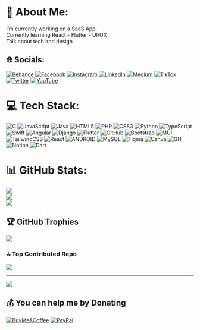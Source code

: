 # 💫 About Me:
 I’m currently working on a SaaS App<br> Currently learning React - Flutter - UI/UX<br> Talk about tech and design


## 🌐 Socials:
[![Behance](https://img.shields.io/badge/Behance-1769ff?logo=behance&logoColor=white)](https://behance.net/modouaicha023) [![Facebook](https://img.shields.io/badge/Facebook-%231877F2.svg?logo=Facebook&logoColor=white)](https://facebook.com/modouaicha023) [![Instagram](https://img.shields.io/badge/Instagram-%23E4405F.svg?logo=Instagram&logoColor=white)](https://instagram.com/modouaicha023) [![LinkedIn](https://img.shields.io/badge/LinkedIn-%230077B5.svg?logo=linkedin&logoColor=white)](https://linkedin.com/in/modouaicha023) [![Medium](https://img.shields.io/badge/Medium-12100E?logo=medium&logoColor=white)](https://medium.com/@modouaicha023) [![TikTok](https://img.shields.io/badge/TikTok-%23000000.svg?logo=TikTok&logoColor=white)](https://tiktok.com/@modouaicha023) [![Twitter](https://img.shields.io/badge/Twitter-%231DA1F2.svg?logo=Twitter&logoColor=white)](https://twitter.com/modouaicha023) [![YouTube](https://img.shields.io/badge/YouTube-%23FF0000.svg?logo=YouTube&logoColor=white)](https://youtube.com/@modouaicha023) 

# 💻 Tech Stack:
![C](https://img.shields.io/badge/c-%2300599C.svg?style=plastic&logo=c&logoColor=white) ![JavaScript](https://img.shields.io/badge/javascript-%23323330.svg?style=plastic&logo=javascript&logoColor=%23F7DF1E) ![Java](https://img.shields.io/badge/java-%23ED8B00.svg?style=plastic&logo=java&logoColor=white) ![HTML5](https://img.shields.io/badge/html5-%23E34F26.svg?style=plastic&logo=html5&logoColor=white) ![PHP](https://img.shields.io/badge/php-%23777BB4.svg?style=plastic&logo=php&logoColor=white) ![CSS3](https://img.shields.io/badge/css3-%231572B6.svg?style=plastic&logo=css3&logoColor=white) ![Python](https://img.shields.io/badge/python-3670A0?style=plastic&logo=python&logoColor=ffdd54) ![TypeScript](https://img.shields.io/badge/typescript-%23007ACC.svg?style=plastic&logo=typescript&logoColor=white) ![Swift](https://img.shields.io/badge/swift-F54A2A?style=plastic&logo=swift&logoColor=white) ![Angular](https://img.shields.io/badge/angular-%23DD0031.svg?style=plastic&logo=angular&logoColor=white) ![Django](https://img.shields.io/badge/django-%23092E20.svg?style=plastic&logo=django&logoColor=white) ![Flutter](https://img.shields.io/badge/Flutter-%2302569B.svg?style=plastic&logo=Flutter&logoColor=white) ![GitHub](https://img.shields.io/badge/GitHub-%23121011.svg?style=plastic&logo=github&logoColor=white) ![Bootstrap](https://img.shields.io/badge/bootstrap-%23563D7C.svg?style=plastic&logo=bootstrap&logoColor=white) ![MUI](https://img.shields.io/badge/MUI-%230081CB.svg?style=plastic&logo=material-ui&logoColor=white) ![TailwindCSS](https://img.shields.io/badge/tailwindcss-%2338B2AC.svg?style=plastic&logo=tailwind-css&logoColor=white) ![React](https://img.shields.io/badge/react-%2320232a.svg?style=plastic&logo=react&logoColor=%2361DAFB) ![ANDROID](https://img.shields.io/badge/android-%2320232a.svg?style=plastic&logo=android&logoColor=%a4c639) ![MySQL](https://img.shields.io/badge/mysql-%2300f.svg?style=plastic&logo=mysql&logoColor=white) 	![Figma](https://img.shields.io/badge/figma-%23F24E1E.svg?style=plastic&logo=figma&logoColor=white) ![Canva](https://img.shields.io/badge/Canva-%2300C4CC.svg?style=plastic&logo=Canva&logoColor=white) ![GIT](https://img.shields.io/badge/Git-fc6d26?style=plastic&logo=git&logoColor=white) ![Notion](https://img.shields.io/badge/Notion-%23000000.svg?style=plastic&logo=notion&logoColor=white) ![Dart](https://img.shields.io/badge/dart-%230175C2.svg?style=plastic&logo=dart&logoColor=white)
# 📊 GitHub Stats:
![](https://github-readme-stats.vercel.app/api?username=modouaicha023&theme=dark&hide_border=false&include_all_commits=true&count_private=true)<br/>
![](https://github-readme-streak-stats.herokuapp.com/?user=modouaicha023&theme=dark&hide_border=false)<br/>
![](https://github-readme-stats.vercel.app/api/top-langs/?username=modouaicha023&theme=dark&hide_border=false&include_all_commits=true&count_private=true&layout=compact)

## 🏆 GitHub Trophies
![](https://github-profile-trophy.vercel.app/?username=modouaicha023&theme=onestar&no-frame=false&no-bg=false&margin-w=4)

### 🔝 Top Contributed Repo
![](https://github-contributor-stats.vercel.app/api?username=modouaicha023&limit=5&theme=dark&combine_all_yearly_contributions=true)

---
[![](https://visitcount.itsvg.in/api?id=modouaicha023&icon=2&color=12)](https://visitcount.itsvg.in)

  ## 💰 You can help me by Donating
  [![BuyMeACoffee](https://img.shields.io/badge/Buy%20Me%20a%20Coffee-ffdd00?style=for-the-badge&logo=buy-me-a-coffee&logoColor=black)](https://buymeacoffee.com/modouaicha023) [![PayPal](https://img.shields.io/badge/PayPal-00457C?style=for-the-badge&logo=paypal&logoColor=white)](https://paypal.me/modouaicha023) 

  
<!-- Proudly created with GPRM ( https://gprm.itsvg.in ) -->
